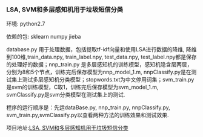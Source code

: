 ### LSA, SVM和多层感知机用于垃圾短信分类

环境: python2.7 

依赖的包: sklearn  numpy  jieba

database.py 用于处理数据，包括提取tf-idf向量和使用LSA进行数据的降维, 降维到100维,train_data.npy, train_label.npy, test_data.npy, test_label.npy都是保存的处理好的数据；nnp_train.py 是多层感知机的训练模型，感知机隐含层两层，分别为8和5个节点，训练完后保存模型为nnp_model_1.m, nnpClassify.py是在测试集上测试多层感知机分类模型；stopwords.txt为中文停用词集；svm_train.py是svm的训练模型，C取1，训练完后保存模型为svm_model_1.m, svmClassify.py是svm分类模型在测试集上的测试.

程序的运行顺序是：先运dataBase.py, nnp_train.py, nnpClassify.py, svm_train.py,svmClassify.py以查看两种方法的训练效果和测试效果.

项目地址:[LSA, SVM和多层感知机用于垃圾短信分类](https://github.com/Codsir/messageClassify)
